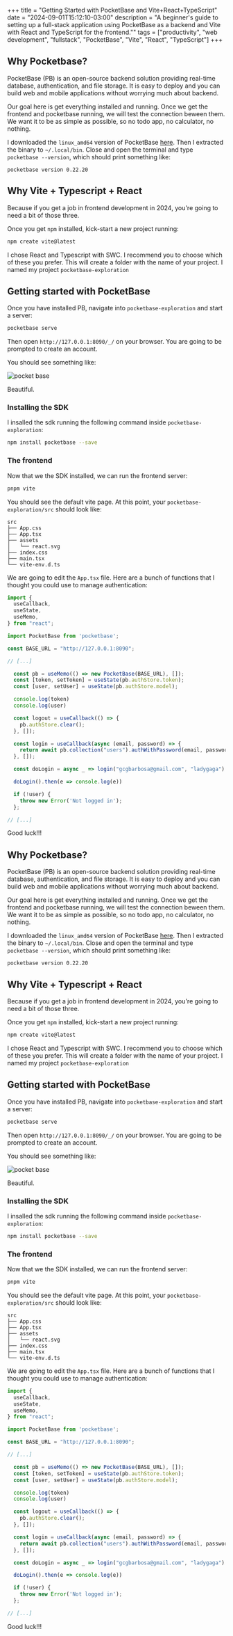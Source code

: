 +++
title = "Getting Started with PocketBase and Vite+React+TypeScript"
date = "2024-09-01T15:12:10-03:00"
description = "A beginner's guide to setting up a full-stack application using PocketBase as a backend and Vite with React and TypeScript for the frontend.""
tags = ["productivity", "web development", "fullstack", "PocketBase", "Vite", "React", "TypeScript"]
+++

## Why Pocketbase?

PocketBase (PB) is an open-source backend solution providing
real-time database,
authentication,
and file storage.
It is easy to deploy and you can build web and mobile applications
without worrying much about backend.

Our goal here is get everything installed and running.
Once we get the frontend and pocketbase running,
we will test the connection beween them.
We want it to be as simple as possible,
so no todo app,
no calculator,
no nothing.

I downloaded the `linux_amd64` version of PocketBase [here](https://github.com/pocketbase/pocketbase/releases/tag/v0.22.20).
Then I extracted the binary to `~/.local/bin`.
Close and open the terminal and type `pocketbase --version`,
which should print something like:

```plaintext
pocketbase version 0.22.20
```

## Why Vite + Typescript + React

Because if you get a job in frontend development in 2024,
you're going to need a bit of those three.

Once you  get `npm` installed, kick-start a new project running:

```bash
npm create vite@latest
```

I chose React and Typescript with SWC.
I recommend you to choose which of these you prefer.
This will create a folder with the name of your project.
I named my project `pocketbase-exploration`

## Getting started with PocketBase

Once you have installed PB, navigate into `pocketbase-exploration` and start a server:

```bash
pocketbase serve
```

Then open `http://127.0.0.1:8090/_/` on your browser.
You are going to be prompted to create an account.

You should see something like:

![pocket base](/posts/pocketbase/pb.png)

Beautiful.

### Installing the SDK

I insalled the sdk running the following command inside `pocketbase-exploration`:

```bash
npm install pocketbase --save
```

### The frontend

Now that we the SDK installed, we can run the frontend server:

```bash
pnpm vite
```

You should see the default vite page.
At this point, your `pocketbase-exploration/src` should look like:

```plaintext
src
├── App.css
├── App.tsx
├── assets
│   └── react.svg
├── index.css
├── main.tsx
└── vite-env.d.ts
```

We are going to edit the `App.tsx` file.
Here are a bunch of functions that I thought you could use to manage authentication:

```typescript
import {
  useCallback,
  useState,
  useMemo,
} from "react";

import PocketBase from 'pocketbase';

const BASE_URL = "http://127.0.0.1:8090";

// [...] 

  const pb = useMemo(() => new PocketBase(BASE_URL), []);
  const [token, setToken] = useState(pb.authStore.token);
  const [user, setUser] = useState(pb.authStore.model);

  console.log(token)
  console.log(user)

  const logout = useCallback(() => {
    pb.authStore.clear();
  }, []);

  const login = useCallback(async (email, password) => {
    return await pb.collection("users").authWithPassword(email, password);
  }, []);

  const doLogin = async _ => login("gcgbarbosa@gmail.com", "ladygaga")

  doLogin().then(e => console.log(e))

  if (!user) {
    throw new Error('Not logged in');
  };

// [...] 
```

Good luck!!!

## Why Pocketbase?

PocketBase (PB) is an open-source backend solution providing
real-time database,
authentication,
and file storage.
It is easy to deploy and you can build web and mobile applications
without worrying much about backend.

Our goal here is get everything installed and running.
Once we get the frontend and pocketbase running,
we will test the connection beween them.
We want it to be as simple as possible,
so no todo app,
no calculator,
no nothing.

I downloaded the `linux_amd64` version of PocketBase [here](https://github.com/pocketbase/pocketbase/releases/tag/v0.22.20).
Then I extracted the binary to `~/.local/bin`.
Close and open the terminal and type `pocketbase --version`,
which should print something like:

```plaintext
pocketbase version 0.22.20
```

## Why Vite + Typescript + React

Because if you get a job in frontend development in 2024,
you're going to need a bit of those three.

Once you  get `npm` installed, kick-start a new project running:

```bash
npm create vite@latest
```

I chose React and Typescript with SWC.
I recommend you to choose which of these you prefer.
This will create a folder with the name of your project.
I named my project `pocketbase-exploration`

## Getting started with PocketBase

Once you have installed PB, navigate into `pocketbase-exploration` and start a server:

```bash
pocketbase serve
```

Then open `http://127.0.0.1:8090/_/` on your browser.
You are going to be prompted to create an account.

You should see something like:

![pocket base](/posts/pocketbase/pb.png)

Beautiful.

### Installing the SDK

I insalled the sdk running the following command inside `pocketbase-exploration`:

```bash
npm install pocketbase --save
```

### The frontend

Now that we the SDK installed, we can run the frontend server:

```bash
pnpm vite
```

You should see the default vite page.
At this point, your `pocketbase-exploration/src` should look like:

```plaintext
src
├── App.css
├── App.tsx
├── assets
│   └── react.svg
├── index.css
├── main.tsx
└── vite-env.d.ts
```

We are going to edit the `App.tsx` file.
Here are a bunch of functions that I thought you could use to manage authentication:

```typescript
import {
  useCallback,
  useState,
  useMemo,
} from "react";

import PocketBase from 'pocketbase';

const BASE_URL = "http://127.0.0.1:8090";

// [...] 

  const pb = useMemo(() => new PocketBase(BASE_URL), []);
  const [token, setToken] = useState(pb.authStore.token);
  const [user, setUser] = useState(pb.authStore.model);

  console.log(token)
  console.log(user)

  const logout = useCallback(() => {
    pb.authStore.clear();
  }, []);

  const login = useCallback(async (email, password) => {
    return await pb.collection("users").authWithPassword(email, password);
  }, []);

  const doLogin = async _ => login("gcgbarbosa@gmail.com", "ladygaga")

  doLogin().then(e => console.log(e))

  if (!user) {
    throw new Error('Not logged in');
  };

// [...] 
```

Good luck!!!
